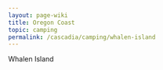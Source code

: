 ```yaml
---
layout: page-wiki 
title: Oregon Coast
topic: camping
permalink: /cascadia/camping/whalen-island
---
```


Whalen Island 